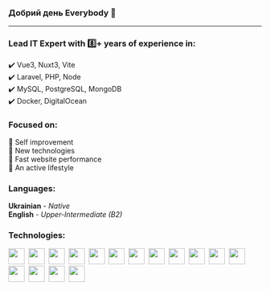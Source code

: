 ### Добрий день Everybody 👋
---


### Lead IT Expert with :eight:+ years of experience in: 
:heavy_check_mark: Vue3, Nuxt3, Vite<br>
:heavy_check_mark: Laravel, PHP, Node<br>
:heavy_check_mark: MySQL, PostgreSQL, MongoDB<br>
:heavy_check_mark: Docker, DigitalOcean

### Focused on:
:brain: Self improvement<br>
:dart: New technologies<br>
:rocket: Fast website performance<br>
:muscle: An active lifestyle<br>

### Languages:
**Ukrainian** - *Native*<br>
**English** - *Upper-Intermediate (B2)*




### Technologies:
<img height="32" src="https://user-images.githubusercontent.com/9888969/188674881-5f4f332b-f2bc-438b-a22e-186e775617c1.png">&nbsp;
<img height="32" src="https://user-images.githubusercontent.com/9888969/188674995-4e2f3149-6b79-41c7-8b74-77411715e81a.png">&nbsp;
<img height="32" src="https://user-images.githubusercontent.com/9888969/188675220-2edb0bbf-5290-43aa-9dc7-18069b4395f5.png">&nbsp;
<img height="32" src="https://user-images.githubusercontent.com/9888969/188675310-0462a91a-129e-4400-84a7-1180dc9b1f5e.png">&nbsp;
<img height="32" src="https://user-images.githubusercontent.com/9888969/188675318-7c67fbf2-587a-45fc-8eee-4031b59b9e4f.png">&nbsp;
<img height="32" src="https://user-images.githubusercontent.com/9888969/188675668-127ed6d2-54ae-4ece-9344-907c7a7bfe7a.png">&nbsp;
<img height="32" src="https://user-images.githubusercontent.com/9888969/188675739-d001d9e5-f554-42cf-8a01-c8d1348e2931.png">&nbsp;
<img height="32" src="https://user-images.githubusercontent.com/9888969/188675771-37b44181-39ab-4ef9-b64c-12df629fd178.svg">&nbsp;
<img height="32" src="https://user-images.githubusercontent.com/9888969/188675996-c6b06b41-f52a-4d03-8119-8810d58a6494.png">&nbsp;
<img height="32" src="https://user-images.githubusercontent.com/9888969/188676023-4bf5b09f-fa9f-4362-9353-058b25b48485.png">&nbsp;
<img height="32" src="https://user-images.githubusercontent.com/9888969/188676281-e0d6d233-c859-4d30-8082-afd641fe2824.jpeg">&nbsp;
<img height="32" src="https://user-images.githubusercontent.com/9888969/188676276-b053abb8-ae9c-43f5-9250-01cd29ea21b3.png">&nbsp;
<img height="32" src="https://user-images.githubusercontent.com/9888969/188676422-8af86d37-7beb-4efb-9d6c-603f0a1e6a01.png">&nbsp;
<img height="32" src="https://user-images.githubusercontent.com/9888969/188676424-fa752559-c746-48b9-b9ed-82f90e7dd6d5.png">&nbsp;
<img height="32" src="https://user-images.githubusercontent.com/9888969/188676419-ed01eb2b-59bf-4ad9-8274-e358d0eb3de7.png">&nbsp;
<img height="32" src="https://user-images.githubusercontent.com/9888969/188676493-78854788-1adb-4f33-804a-66aedbbae942.png">&nbsp;

